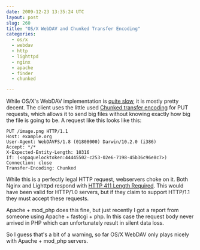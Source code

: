 ```yaml
---
date: 2009-12-23 13:35:24 UTC
layout: post
slug: 260
title: "OS/X WebDAV and Chunked Transfer Encoding"
categories:
  - os/x
  - webdav
  - http
  - lighttpd
  - nginx
  - apache
  - finder
  - chunked

---
```

<p>While OS/X's WebDAV implementation is <a href="http://code.google.com/p/sabredav/wiki/Finder#Excessive_requests">quite slow</a>, it is mostly pretty decent. The client uses the little used <a href="http://en.wikipedia.org/wiki/Chunked_transfer_encoding">Chunked transfer encoding</a> for PUT requests, which allows it to send big files without knowing exactly how big the file is going to be. A request like this looks like this:</p>

```
PUT /image.png HTTP/1.1
Host: example.org
User-Agent: WebDAVFS/1.8 (01808000) Darwin/10.2.0 (i386)
Accept: */*
X-Expected-Entity-Length: 10316
If: (<opaquelocktoken:44445502-c253-02e6-7198-45b36c96e8c7>)
Connection: close
Transfer-Encoding: Chunked
```

<p>While this is a perfectly legal HTTP request, webservers choke on it. Both Nginx and Lighttpd respond with <a href="http://www.w3.org/Protocols/rfc2616/rfc2616-sec10.html#sec10.4.12">HTTP 411 Length Required</a>. This would have been valid for HTTP/1.0 servers, but if they claim to support HTTP/1.1 they must accept these requests.</p>

<p>Apache + mod_php does this fine, but just recently I got a report from someone using Apache + fastcgi + php. In this case the request body never arrived in PHP which can unfortunately result in silent data loss.</p>

<p>So I guess that's a bit of a warning, so far OS/X WebDAV only plays nicely with Apache + mod_php servers.</p>